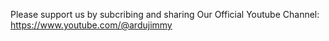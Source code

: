 <p>Please support us by subcribing and sharing Our Official Youtube Channel: <a href="https://www.youtube.com/@ardujimmy">https://www.youtube.com/@ardujimmy</a></p>

<!---
ArduJimmy/ArduJimmy is a ✨ special ✨ repository because its `README.md` (this file) appears on your GitHub profile.
You can click the Preview link to take a look at your changes.
--->
